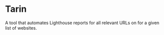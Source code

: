 # Tarin

A tool that automates Lighthouse reports for all relevant URLs on for a given 
list of websites.


